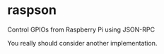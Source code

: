 # raspson
Control GPIOs from Raspberry Pi using JSON-RPC 

You really should consider another implementation.
